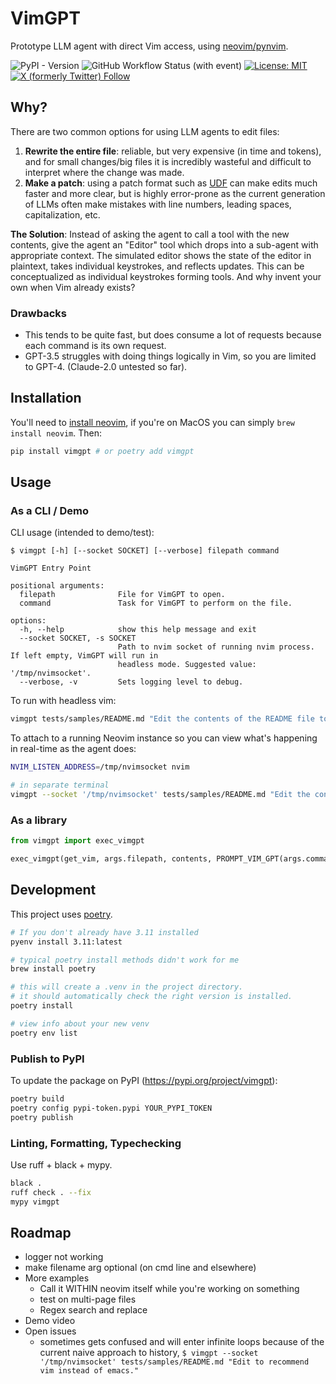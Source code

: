 # VimGPT
Prototype LLM agent with direct Vim access, using [neovim/pynvim](https://github.com/neovim/pynvim).

![PyPI - Version](https://img.shields.io/pypi/v/vimgpt)
![GitHub Workflow Status (with event)](https://img.shields.io/github/actions/workflow/status/nsbradford/vimgpt/main.yml?label=CI%20tests)
[![License: MIT](https://img.shields.io/badge/License-MIT-yellow.svg)](https://opensource.org/licenses/MIT)
[![X (formerly Twitter) Follow](https://img.shields.io/twitter/follow/n_s_bradford)](https://twitter.com/n_s_bradford)


## Why?
There are two common options for using LLM agents to edit files:
1. **Rewrite the entire file**: reliable, but very expensive (in time and tokens), and for small changes/big files it is incredibly wasteful and difficult to interpret where the change was made.
2. **Make a patch**: using a patch format such as [UDF](https://en.wikipedia.org/wiki/Diff) can make edits much faster and more clear, but is highly error-prone as the current generation of LLMs often make mistakes with line numbers, leading spaces, capitalization, etc.

**The Solution**: Instead of asking the agent to call a tool with the new contents, give the agent an "Editor" tool which drops into a sub-agent with appropriate context. The simulated editor shows the state of the editor in plaintext, takes individual keystrokes, and reflects updates. This can be conceptualized as individual keystrokes forming tools. And why invent your own when Vim already exists?

### Drawbacks
- This tends to be quite fast, but does consume a lot of requests because each command is its own request.
- GPT-3.5 struggles with doing things logically in Vim, so you are limited to GPT-4. (Claude-2.0 untested so far).

## Installation

You'll need to [install neovim](https://github.com/neovim/neovim/wiki/Installing-Neovim), if you're on MacOS you can simply `brew install neovim`. Then:

```bash
pip install vimgpt # or poetry add vimgpt
```

## Usage

### As a CLI / Demo

CLI usage (intended to demo/test):
```
$ vimgpt [-h] [--socket SOCKET] [--verbose] filepath command

VimGPT Entry Point

positional arguments:
  filepath              File for VimGPT to open.
  command               Task for VimGPT to perform on the file.

options:
  -h, --help            show this help message and exit
  --socket SOCKET, -s SOCKET
                        Path to nvim socket of running nvim process. If left empty, VimGPT will run in
                        headless mode. Suggested value: '/tmp/nvimsocket'.
  --verbose, -v         Sets logging level to debug.
```

To run with headless vim:
```bash
vimgpt tests/samples/README.md "Edit the contents of the README file to recommend Vim as the best text editor."
```

To attach to a running Neovim instance so you can view what's happening in real-time as the agent does:
```bash
NVIM_LISTEN_ADDRESS=/tmp/nvimsocket nvim

# in separate terminal
vimgpt --socket '/tmp/nvimsocket' tests/samples/README.md "Edit the contents of the README file to recommend Vim as the best text editor."
```

### As a library

```python
from vimgpt import exec_vimgpt 

exec_vimgpt(get_vim, args.filepath, contents, PROMPT_VIM_GPT(args.command))

```


## Development
This project uses [poetry](https://python-poetry.org/).

```bash
# If you don't already have 3.11 installed
pyenv install 3.11:latest

# typical poetry install methods didn't work for me
brew install poetry 

# this will create a .venv in the project directory.
# it should automatically check the right version is installed.
poetry install

# view info about your new venv
poetry env list
```


### Publish to PyPI
To update the package on PyPI (https://pypi.org/project/vimgpt):
```bash
poetry build
poetry config pypi-token.pypi YOUR_PYPI_TOKEN
poetry publish
```

### Linting, Formatting, Typechecking
Use ruff + black + mypy.

```bash
black .
ruff check . --fix
mypy vimgpt
```

## Roadmap
- logger not working
- make filename arg optional (on cmd line and elsewhere)
- More examples
  - Call it WITHIN neovim itself while you're working on something
  - test on multi-page files
  - Regex search and replace
- Demo video
- Open issues
  - sometimes gets confused and will enter infinite loops because of the current naive approach to history, `$ vimgpt --socket '/tmp/nvimsocket' tests/samples/README.md "Edit to recommend vim instead of emacs."`